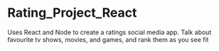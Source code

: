 # Rating_Project_React
Uses React and Node to create a ratings social media app. Talk about favourite tv shows, movies, and games, and rank them as you see fit
